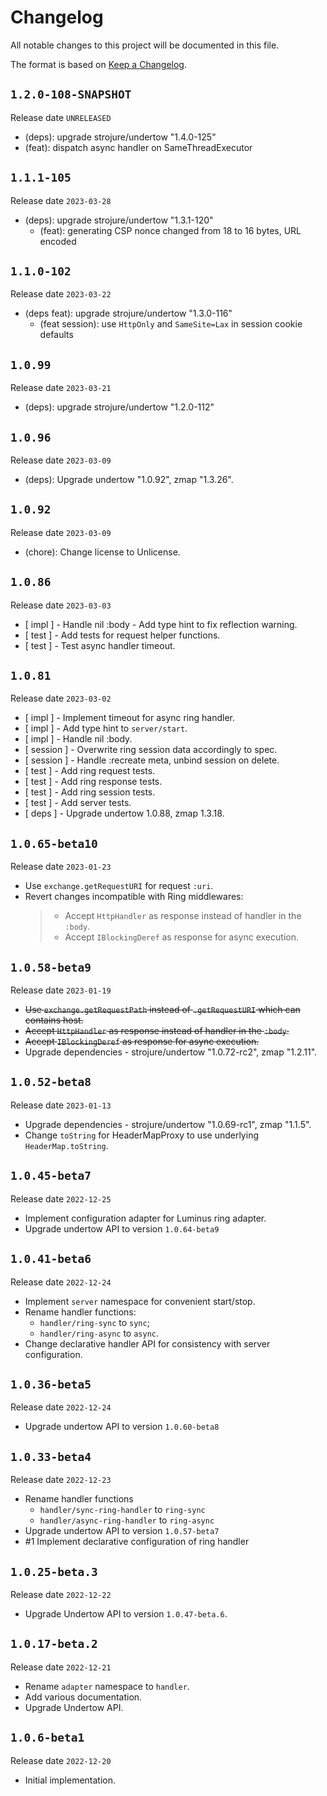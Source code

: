 # Changelog

All notable changes to this project will be documented in this file.

The format is based on [Keep a Changelog](https://keepachangelog.com/en/1.0.0/).

## `1.2.0-108-SNAPSHOT`

Release date `UNRELEASED`

- (deps): upgrade strojure/undertow "1.4.0-125"
- (feat): dispatch async handler on SameThreadExecutor

## `1.1.1-105`

Release date `2023-03-28`

- (deps): upgrade strojure/undertow "1.3.1-120"
  + (feat): generating CSP nonce changed from 18 to 16 bytes, URL encoded

## `1.1.0-102`

Release date `2023-03-22`

- (deps feat): upgrade strojure/undertow "1.3.0-116"
  - (feat session): use `HttpOnly` and `SameSite=Lax` in session cookie defaults

## `1.0.99`

Release date `2023-03-21`

- (deps): upgrade strojure/undertow "1.2.0-112"

## `1.0.96`

Release date `2023-03-09`

- (deps): Upgrade undertow "1.0.92", zmap "1.3.26".

## `1.0.92`

Release date `2023-03-09`

- (chore): Change license to Unlicense.

## `1.0.86`

Release date `2023-03-03`

- \[ impl ] - Handle nil :body - Add type hint to fix reflection warning.
- \[ test ] - Add tests for request helper functions.
- \[ test ] - Test async handler timeout.

## `1.0.81`

Release date `2023-03-02`

- \[ impl ] - Implement timeout for async ring handler.
- \[ impl ] - Add type hint to `server/start`.
- \[ impl ] - Handle nil :body.
- \[ session ] - Overwrite ring session data accordingly to spec.
- \[ session ] - Handle :recreate meta, unbind session on delete.
- \[ test ] - Add ring request tests.
- \[ test ] - Add ring response tests.
- \[ test ] - Add ring session tests.
- \[ test ] - Add server tests.
- \[ deps ] - Upgrade undertow 1.0.88, zmap 1.3.18.

## `1.0.65-beta10`

Release date `2023-01-23`

- Use `exchange.getRequestURI` for request `:uri`.
- Revert changes incompatible with Ring middlewares:
  > - Accept `HttpHandler` as response instead of handler in the `:body`.
  > - Accept `IBlockingDeref` as response for async execution.

## `1.0.58-beta9`

Release date `2023-01-19`

- ~~Use `exchange.getRequestPath` instead of `.getRequestURI` which can contains
  host.~~
- ~~Accept `HttpHandler` as response instead of handler in the `:body`.~~
- ~~Accept `IBlockingDeref` as response for async execution.~~
- Upgrade dependencies - strojure/undertow "1.0.72-rc2", zmap "1.2.11".

## `1.0.52-beta8`

Release date `2023-01-13`

- Upgrade dependencies - strojure/undertow "1.0.69-rc1", zmap "1.1.5".
- Change `toString` for HeaderMapProxy to use underlying `HeaderMap.toString`.

## `1.0.45-beta7`

Release date `2022-12-25`

- Implement configuration adapter for Luminus ring adapter.
- Upgrade undertow API to version `1.0.64-beta9`

## `1.0.41-beta6`

Release date `2022-12-24`

- Implement `server` namespace for convenient start/stop.
- Rename handler functions:
    - `handler/ring-sync` to `sync`;
    - `handler/ring-async` to `async`.
- Change declarative handler API for consistency with server configuration.

## `1.0.36-beta5`

Release date `2022-12-24`

- Upgrade undertow API to version `1.0.60-beta8`

## `1.0.33-beta4`

Release date `2022-12-23`

- Rename handler functions
    - `handler/sync-ring-handler` to `ring-sync`
    - `handler/async-ring-handler` to `ring-async`
- Upgrade undertow API to version `1.0.57-beta7`
- #1 Implement declarative configuration of ring handler

## `1.0.25-beta.3`

Release date `2022-12-22`

- Upgrade Undertow API to version `1.0.47-beta.6`.

## `1.0.17-beta.2`

Release date `2022-12-21`

- Rename `adapter` namespace to `handler`.
- Add various documentation.
- Upgrade Undertow API.

## `1.0.6-beta1`

Release date `2022-12-20`

- Initial implementation.
